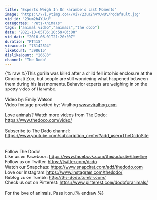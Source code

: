 ```yaml
---
title: "Experts Weigh In On Harambe's Last Moments"
image: "https:\/\/i.ytimg.com\/vi\/23um2h4YUwU\/hqdefault.jpg"
vid_id: "23um2h4YUwU"
categories: "Pets-Animals"
tags: ["animal video","animals","the dodo"]
date: "2021-10-05T06:10:59+03:00"
vid_date: "2016-06-01T21:20:20Z"
duration: "PT41S"
viewcount: "73142594"
likeCount: "398615"
dislikeCount: "26683"
channel: "The Dodo"
---
```

{% raw %}This gorilla was killed after a child fell into his enclosure at the Cincinnati Zoo, but people are still wondering what happened between them during his last moments. Behavior experts are weighing in on the spotty video of Harambe.<br /><br />Video by: Emily Watson<br />Video footage provided by: Viralhog www.viralhog.com<br /><br />Love animals? Watch more videos from The Dodo: <a rel="nofollow" target="blank" href="https://www.thedodo.com/video/">https://www.thedodo.com/video/</a><br /> <br />Subscribe to The Dodo channel: <a rel="nofollow" target="blank" href="https://www.youtube.com/subscription_center?add_user=TheDodoSite">https://www.youtube.com/subscription_center?add_user=TheDodoSite</a><br /><br /> <br />Follow The Dodo!<br />Like us on Facebook: <a rel="nofollow" target="blank" href="https://www.facebook.com/thedodosite/timeline">https://www.facebook.com/thedodosite/timeline</a><br />Follow us on Twitter: <a rel="nofollow" target="blank" href="https://twitter.com/dodo">https://twitter.com/dodo</a><br />Watch our Snapchats: <a rel="nofollow" target="blank" href="https://www.snapchat.com/add/thedodo.com">https://www.snapchat.com/add/thedodo.com</a><br />Love our Instagram: <a rel="nofollow" target="blank" href="https://www.instagram.com/thedodo/">https://www.instagram.com/thedodo/</a><br />Reblog us on Tumblr: <a rel="nofollow" target="blank" href="http://the-dodo.tumblr.com/">http://the-dodo.tumblr.com/</a><br />Check us out on Pinterest: <a rel="nofollow" target="blank" href="https://www.pinterest.com/dodoforanimals/">https://www.pinterest.com/dodoforanimals/</a>  <br /> <br />For the love of animals. Pass it on.{% endraw %}
